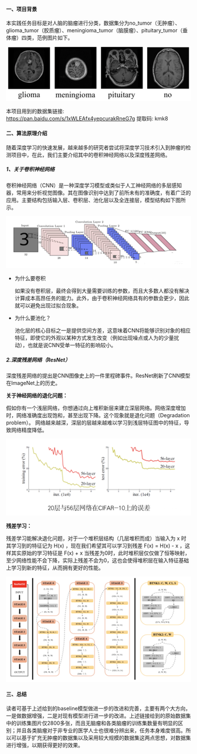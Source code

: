 #### 一、项目背景

本实践任务目标是对人脑的脑瘤进行分类，数据集分为no_tumor（无肿瘤）、glioma_tumor（胶质瘤）、meningioma_tumor（脑膜瘤）、pituitary_tumor（垂体瘤）四类，范例图片如下。

![image-20220119214331674](images/image_cancer_detection_1.png)

本项目用到的数据集链接: https://pan.baidu.com/s/1xWLEAfx4yepcurakRneG7g 提取码: kmk8



#### 二、算法原理介绍

随着深度学习的快速发展，越来越多的研究者尝试将深度学习技术引入到肿瘤的检测项目中，在此，我们主要介绍其中的卷积神经网络以及深度残差网络。

##### 1、关于卷积神经网络

卷积神经网络（CNN）是一种深度学习模型或类似于人工神经网络的多层感知器，常用来分析视觉图像。其在图像识别中达到了前所未有的准确度，有着广泛的应用。主要结构包括输入层、卷积层、池化层以及全连接层，模型结构如下图所示。

![image-20220119214349777](images/image_cancer_detection_2.png)

- 为什么要卷积

   如果没有卷积层，最终会得到大量需要训练的参数，而且大多数人都没有解决计算成本高昂任务的能力。此外，由于卷积神经网络具有的参数会更少，因此就可以避免出现过拟合现象。

- 为什么要池化？

    池化层的核心目标之一是提供空间方差，这意味着CNN将能够识别对象的相应特征，即使它的外观以某种方式发生改变（例如出现噪点或人为的少量扰动），也就是说CNN受单一特征的影响较小。

##### 2.深度残差网络（ResNet）

 深度残差网络的提出是CNN图像史上的一件里程碑事件。ResNet刷新了CNN模型在ImageNet上的历史。

 **关于神经网络的退化问题：**

假如你有一个浅层网络，你想通过向上堆积新层来建立深层网络。网络深度增加时，网络准确度出现饱和，甚至出现下降。这个现象就是退化问题（Degradation problem）。 网络越来越深，深层的层越来越难以学习到浅层特征图中的特征，导致网络精度降低。

![image-20220119214402514](images/image_cancer_detection_3.png)

**残差学习：**

残差学习能解决退化问题，对于一个堆积层结构（几层堆积而成）当输入为 x 时其学习到的特征记为 H(x) ，现在我们希望其可以学习到残差 F(x) = H(x) - x ，这样其实原始的学习特征是 F(x) + x 当残差为0时，此时堆积层仅仅做了恒等映射，至少网络性能不会下降，实际上残差不会为0，这也会使得堆积层在输入特征基础上学习到新的特征，从而拥有更好的性能。

![image-20220119214428369](images/image_cancer_detection_4.png)

#### 三、总结

读者可基于上述给到的baseline模型做进一步的改进和完善，主要有两个大方向，一是做数据增强，二是对现有模型进行进一步的改进。上述链接给到的原始数据集中的训练集图片仅2800多张，而且无脑瘤和各类脑瘤的训练集数量有明显的区别；并且各类脑瘤对于非专业的医学人士也很难分辨出来，任务本身难度很高。所以可以基于扩充无肿瘤的数据集以及采用较大规模的数据集这两点思想，对数据集进行增强，以期获得更好的效果。
